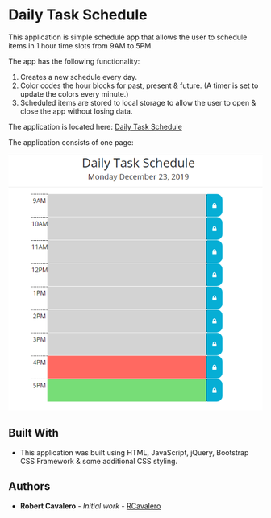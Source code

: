 # Daily Task Schedule

This application is simple schedule app that allows the user to schedule items in 1 hour time slots from
9AM to 5PM.  

The app has the following functionality:
 1. Creates a new schedule every day.
 2. Color codes the hour blocks for past, present & future. (A timer is set to update the colors every minute.)
 3. Scheduled items are stored to local storage to allow the user to open & close the app without losing data. 

The application is located here: [Daily Task Schedule](https://rcavalero.github.io/dailytasks/) 

The application consists of one page:

![Daily Task Schedule Schedule](assets/images/dailyTaskSchedule.png) 

## Built With

* This application was built using HTML, JavaScript, jQuery, Bootstrap CSS Framework & some additional CSS styling.

## Authors

* **Robert Cavalero** - *Initial work* - [RCavalero](https://github.com/rcavalero)
